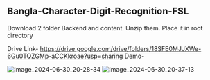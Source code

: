## Bangla-Character-Digit-Recognition-FSL

Download 2 folder Backend and content. Unzip them. Place it in root directory

Drive Link- https://drive.google.com/drive/folders/18SFE0MJJXWe-6Gu0TQZGMp-aCCKkroae?usp=sharing
Demo-


![image_2024-06-30_20-28-34](https://github.com/MehediAhamed/Hatekhori-Bangla-Character-Digit-Recognition-FSL/assets/104995038/b587d7a6-f564-4b0b-aee0-1c159917ea8f)
![image_2024-06-30_20-37-13](https://github.com/MehediAhamed/Hatekhori-Bangla-Character-Digit-Recognition-FSL/assets/104995038/19672326-b39f-4989-b536-5ac6782d9cb1)
